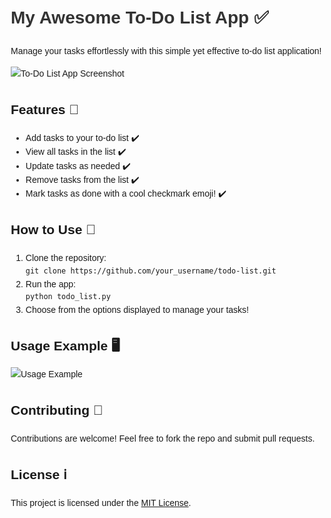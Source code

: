 <!DOCTYPE html>
<html lang="en">
<head>
    <meta charset="UTF-8">
    <meta name="viewport" content="width=device-width, initial-scale=1.0">
    <title>My Awesome To-Do List App</title>
    <style>
        body {
            font-family: Arial, sans-serif;
            line-height: 1.6;
            margin: 20px;
        }
        h1 {
            color: #333;
        }
    </style>
</head>
<body>
    <h1>My Awesome To-Do List App ✅</h1>
    <p>Manage your tasks effortlessly with this simple yet effective to-do list application!</p>
    <img src="link_to_image" alt="To-Do List App Screenshot" style="max-width: 100%;">
    <h2>Features 🚀</h2>
    <ul>
        <li>Add tasks to your to-do list ✔️</li>
        <li>View all tasks in the list ✔️</li>
        <li>Update tasks as needed ✔️</li>
        <li>Remove tasks from the list ✔️</li>
        <li>Mark tasks as done with a cool checkmark emoji! ✔️</li>
    </ul>
    <h2>How to Use 📝</h2>
    <ol>
        <li>Clone the repository:</li>
        <code>git clone https://github.com/your_username/todo-list.git</code>
        <li>Run the app:</li>
        <code>python todo_list.py</code>
        <li>Choose from the options displayed to manage your tasks!</li>
    </ol>
    <h2>Usage Example 🖥️</h2>
    <img src="link_to_another_image" alt="Usage Example" style="max-width: 100%;">
    <h2>Contributing 🤝</h2>
    <p>Contributions are welcome! Feel free to fork the repo and submit pull requests.</p>
    <h2>License ℹ️</h2>
    <p>This project is licensed under the <a href="link_to_license">MIT License</a>.</p>
</body>
</html>
